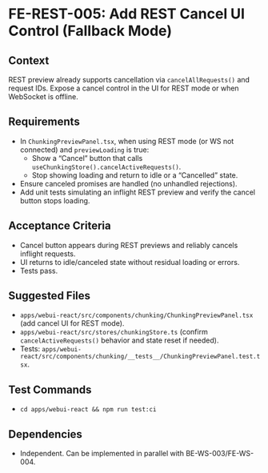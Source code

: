 # FE-REST-005: Add REST Cancel UI Control (Fallback Mode)

## Context
REST preview already supports cancellation via `cancelAllRequests()` and request IDs. Expose a cancel control in the UI for REST mode or when WebSocket is offline.

## Requirements
- In `ChunkingPreviewPanel.tsx`, when using REST mode (or WS not connected) and `previewLoading` is true:
  - Show a “Cancel” button that calls `useChunkingStore().cancelActiveRequests()`.
  - Stop showing loading and return to idle or a “Cancelled” state.
- Ensure canceled promises are handled (no unhandled rejections).
- Add unit tests simulating an inflight REST preview and verify the cancel button stops loading.

## Acceptance Criteria
- Cancel button appears during REST previews and reliably cancels inflight requests.
- UI returns to idle/canceled state without residual loading or errors.
- Tests pass.

## Suggested Files
- `apps/webui-react/src/components/chunking/ChunkingPreviewPanel.tsx` (add cancel UI for REST mode).
- `apps/webui-react/src/stores/chunkingStore.ts` (confirm `cancelActiveRequests()` behavior and state reset if needed).
- Tests: `apps/webui-react/src/components/chunking/__tests__/ChunkingPreviewPanel.test.tsx`.

## Test Commands
- `cd apps/webui-react && npm run test:ci`

## Dependencies
- Independent. Can be implemented in parallel with BE-WS-003/FE-WS-004.
